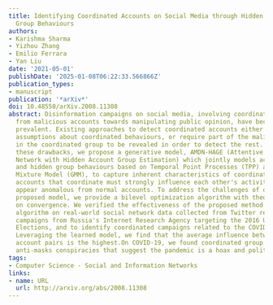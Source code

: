 ```yaml
---
title: Identifying Coordinated Accounts on Social Media through Hidden Influence and
  Group Behaviours
authors:
- Karishma Sharma
- Yizhou Zhang
- Emilio Ferrara
- Yan Liu
date: '2021-05-01'
publishDate: '2025-01-08T06:22:33.566866Z'
publication_types:
- manuscript
publication: '*arXiv*'
doi: 10.48550/arXiv.2008.11308
abstract: Disinformation campaigns on social media, involving coordinated activities
  from malicious accounts towards manipulating public opinion, have become increasingly
  prevalent. Existing approaches to detect coordinated accounts either make very strict
  assumptions about coordinated behaviours, or require part of the malicious accounts
  in the coordinated group to be revealed in order to detect the rest. To address
  these drawbacks, we propose a generative model, AMDN-HAGE (Attentive Mixture Density
  Network with Hidden Account Group Estimation) which jointly models account activities
  and hidden group behaviours based on Temporal Point Processes (TPP) and Gaussian
  Mixture Model (GMM), to capture inherent characteristics of coordination which is,
  accounts that coordinate must strongly influence each other's activities, and collectively
  appear anomalous from normal accounts. To address the challenges of optimizing the
  proposed model, we provide a bilevel optimization algorithm with theoretical guarantee
  on convergence. We verified the effectiveness of the proposed method and training
  algorithm on real-world social network data collected from Twitter related to coordinated
  campaigns from Russia's Internet Research Agency targeting the 2016 U.S. Presidential
  Elections, and to identify coordinated campaigns related to the COVID-19 pandemic.
  Leveraging the learned model, we find that the average influence between coordinated
  account pairs is the highest.On COVID-19, we found coordinated group spreading anti-vaccination,
  anti-masks conspiracies that suggest the pandemic is a hoax and political scam.
tags:
- Computer Science - Social and Information Networks
links:
- name: URL
  url: http://arxiv.org/abs/2008.11308
---
```

